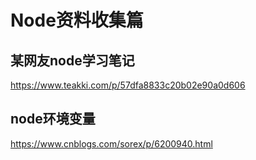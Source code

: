 <!--
 * @Description: 
 * @Author: icony/精武陈真
 * @Date: 2019-09-27 11:37:40
 * @LastEditTime: 2019-09-27 11:37:40
 * @LastEditors: icony/精武陈真
 -->
# Node资料收集篇

## 某网友node学习笔记
https://www.teakki.com/p/57dfa8833c20b02e90a0d606
## node环境变量
https://www.cnblogs.com/sorex/p/6200940.html
